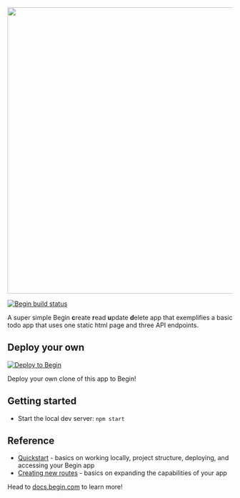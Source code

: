 <img src="https://static.begin.app/node-crud/readme-banner.png" width="641">

[![Begin build status](https://buildstatus.begin.app/sweet-5zq/status.svg)](https://begin.com)

A super simple Begin **c**reate **r**ead **u**pdate **d**elete app that exemplifies a basic todo app that uses one static html page and three API endpoints.

## Deploy your own

[![Deploy to Begin](https://static.begin.com/deploy-to-begin.svg)](https://begin.com/apps/create?template=https://github.com/begin-examples/node-crud)

Deploy your own clone of this app to Begin!

## Getting started

- Start the local dev server: `npm start`

## Reference

- [Quickstart](https://docs.begin.com/en/guides/quickstart/) - basics on working locally, project structure, deploying, and accessing your Begin app
- [Creating new routes](https://docs.begin.com/en/functions/creating-new-functions) - basics on expanding the capabilities of your app

Head to [docs.begin.com](https://docs.begin.com/) to learn more!
